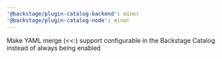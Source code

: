 ```yaml
---
'@backstage/plugin-catalog-backend': minor
'@backstage/plugin-catalog-node': minor
---
```


Make YAML merge (<<:) support configurable in the Backstage Catalog instead of always being enabled
